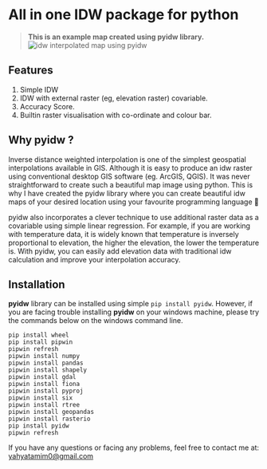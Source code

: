 # All in one IDW package for python
> **This is an example map created using pyidw library.**![idw interpolated map using pyidw](https://github.com/yahyatamim/pyidw/blob/master/images/output_map.png?raw=true)

## Features
 1. Simple IDW
 2. IDW with external raster (eg, elevation raster) covariable.
 3. Accuracy Score.
 4. Builtin raster visualisation with co-ordinate and colour bar.

## Why pyidw ?

Inverse distance weighted interpolation is one of the simplest geospatial interpolations available in GIS. Although it is easy to produce an idw raster using conventional desktop GIS software (eg. ArcGIS, QGIS). It was never straightforward to create such a beautiful map image using python. This is why I have created the pyidw library where you can create beautiful idw maps of your desired location using your favourite programming language 🐍

pyidw also incorporates a clever technique to use additional raster data as a covariable using simple linear regression. For example, if you are working with temperature data, it is widely known that temperature is inversely proportional to elevation, the higher the elevation, the lower the temperature is. With pyidw, you can easily add elevation data with traditional idw calculation and improve your interpolation accuracy.

## Installation
**pyidw** library can be installed using simple `pip install pyidw`. However, if you are facing trouble installing **pyidw** on your windows machine, please try the commands below on the windows command line. 

    pip install wheel
    pip install pipwin
    pipwin refresh
    pipwin install numpy
    pipwin install pandas
    pipwin install shapely
    pipwin install gdal
    pipwin install fiona
    pipwin install pyproj
    pipwin install six
    pipwin install rtree
    pipwin install geopandas
    pipwin install rasterio
    pip install pyidw
    pipwin refresh

If you have any questions or facing any problems, feel free to contact me at: yahyatamim0@gmail.com
